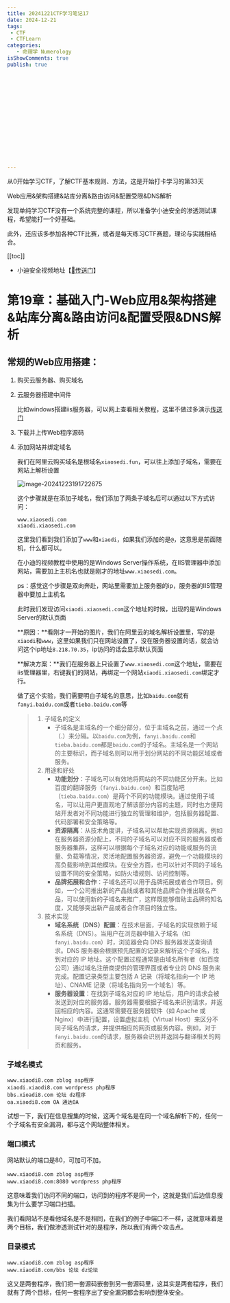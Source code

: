 ```yaml
---
title: 20241221CTF学习笔记17
date: 2024-12-21
tags:
 - CTF
 - CTFLearn
categories:
   - 命理学 Numerology
isShowComments: true
publish: true
















---
```


<Boxx/>

从0开始学习CTF，了解CTF基本规则、方法，这是开始打卡学习的第33天

Web应用&架构搭建&站库分离&路由访问&配置受限&DNS解析

发现单纯学习CTF没有一个系统完整的课程，所以准备学小迪安全的渗透测试课程，希望能打一个好基础。

此外，还应该多参加各种CTF比赛，或者是每天练习CTF赛题，理论与实践相结合。

[[toc]]

- 小迪安全视频地址【[🔗传送门]([https://www.bilibili.com/video/BV123yAYMEwb/)】

<!-- more -->

# 第19章：基础入门-Web应用&架构搭建&站库分离&路由访问&配置受限&DNS解析

## 常规的Web应用搭建：

1. 购买云服务器、购买域名

2. 云服务器搭建中间件

   比如windows搭建iis服务器，可以网上查看相关教程，这里不做过多演示[传送门](https://blog.csdn.net/yuanguozhengjust/article/details/25747729)

3. 下载并上传Web程序源码

4. 添加网站并绑定域名

   我们在阿里云购买域名是根域名`xiaosedi.fun`，可以往上添加子域名，需要在网站上解析设置

   ![image-20241223191722675](/img/ctfLearn/image-20241223191722675.png)

   

   这个步骤就是在添加子域名，我们添加了两条子域名后可以通过以下方式访问：

   ```
   www.xiaosedi.com
   xiaodi.xiaosedi.com
   ```

   

   这里我们看到我们添加了`www`和`xiaodi`，如果我们添加的是`@`，这意思是前面随机，什么都可以。

   在小迪的视频教程中使用的是Windows Server操作系统，在IIS管理器中添加网站，需要加上主机名也就是刚才的地址`www.xiaosedi.com`。

   ps：感觉这个步骤是双向奔赴，网站里需要加上服务器的ip，服务器的IIS管理器中要加上主机名

   

   此时我们发现访问`xiaodi.xiaosedi.com`这个地址的时候，出现的是Windows Server的默认页面

   **原因：**看刚才一开始的图片，我们在阿里云的域名解析设置里，写的是`xiaodi`和`www`，这里如果我们只在网站设置了，没在服务器设置的话，就会访问这个ip地址`8.218.70.35`，ip访问的话会显示默认页面

   **解决方案：**我们在服务器上只设置了`www.xiaosedi.com`这个地址，需要在iis管理器里，右键我们的网站，再绑定一个网站`xiaodi.xiaosedi.com`绑定才行。

   

   做了这个实验，我们需要明白子域名的意思，比如`baidu.com`就有`fanyi.baidu.com`或者`tieba.baidu.com`等

   > 1. 子域名的定义
   >    - 子域名是主域名的一个细分部分，位于主域名之前，通过一个点（.）来分隔。以`baidu.com`为例，`fanyi.baidu.com`和`tieba.baidu.com`都是`baidu.com`的子域名。主域名是一个网站的主要标识，而子域名则可以用于划分网站的不同功能区域或者服务。
   > 2. 用途和好处
   >    - **功能划分**：子域名可以有效地将网站的不同功能区分开来。比如百度的翻译服务（`fanyi.baidu.com`）和百度贴吧（`tieba.baidu.com`）是两个不同的功能模块。通过使用子域名，可以让用户更直观地了解该部分内容的主题，同时也方便网站开发者对不同功能进行独立的管理和维护，包括服务器配置、代码部署和安全策略等。
   >    - **资源隔离**：从技术角度讲，子域名可以帮助实现资源隔离。例如在服务器资源分配上，不同的子域名可以对应不同的服务器或者服务器集群，这样可以根据每个子域名对应的功能或服务的流量、负载等情况，灵活地配置服务器资源，避免一个功能模块的高负载影响到其他模块。在安全方面，也可以针对不同的子域名设置不同的安全策略，如防火墙规则、访问控制等。
   >    - **品牌拓展和合作**：子域名还可以用于品牌拓展或者合作项目。例如，一个公司推出新的产品线或者和其他品牌合作推出联名产品，可以使用新的子域名来推广，这样既能够借助主品牌的知名度，又能够突出新产品或者合作项目的独立性。
   > 3. 技术实现
   >    - **域名系统（DNS）配置**：在技术层面，子域名的实现依赖于域名系统（DNS）。当用户在浏览器中输入子域名（如`fanyi.baidu.com`）时，浏览器会向 DNS 服务器发送查询请求。DNS 服务器会根据预先配置的记录来解析这个子域名，找到对应的 IP 地址。这个配置过程通常是由域名所有者（如百度公司）通过域名注册商提供的管理界面或者专业的 DNS 服务来完成。配置记录类型主要包括 A 记录（将域名指向一个 IP 地址）、CNAME 记录（将域名指向另一个域名）等。
   >    - **服务器设置**：在找到子域名对应的 IP 地址后，用户的请求会被发送到对应的服务器。服务器需要根据子域名来识别请求，并返回相应的内容。这通常需要在服务器软件（如 Apache 或 Nginx）中进行配置，设置虚拟主机（Virtual Host）来区分不同子域名的请求，并提供相应的网页或服务内容。例如，对于`fanyi.baidu.com`的请求，服务器会识别并返回与翻译相关的网页和服务。



### 子域名模式

```
www.xiaodi8.com zblog asp程序
xiaodi.xiaodi8.com wordpress php程序
bbs.xioadi8.com 论坛 dz程序
oa.xiaodi8.com OA 通达OA
```

试想一下，我们在信息搜集的时候，这两个域名是在同一个域名解析下的，任何一个子域名有安全漏洞，都与这个网站整体相关。



### 端口模式

网站默认的端口是80，可加可不加。

```
www.xiaodi8.com zblog asp程序
www.xiaodi8.com:8080 wordpress php程序
```

这意味着我们访问不同的端口，访问到的程序不是同一个，这就是我们后边信息搜集为什么要学习端口扫描。

我们看网站不是看他域名是不是相同，在我们的例子中端口不一样，这就意味着是两个目标，我们做渗透测试针对的是程序，所以我们有两个攻击点。



### 目录模式

```
www.xiaodi8.com zblog asp程序
www.xiaodi8.com/bbs 论坛 dz论坛
```

这又是两套程序，我们把一套源码嵌套到另一套源码里，这其实是两套程序，我们就有了两个目标，任何一套程序出了安全漏洞都会影响到整体安全。